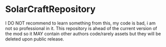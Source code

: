# SolarCraftRepository
I DO NOT recommend to learn something from this, my code is bad, i am not so professional in it. This repository is ahead of the current version of the mod so it MAY contain other authors code/rarely assets but they will be deleted upon public release.
